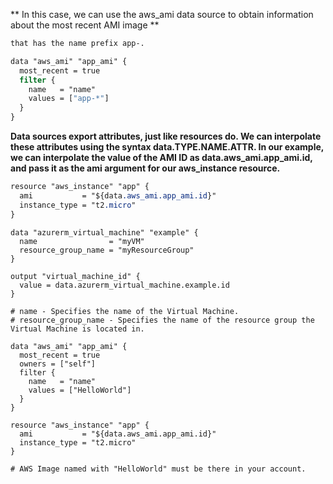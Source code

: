 ** In this case, we can use the aws_ami data source to obtain information about the most recent AMI image **

```css
that has the name prefix app-.

data "aws_ami" "app_ami" {
  most_recent = true
  filter {
    name   = "name"
    values = ["app-*"]
  }
}
```
**Data sources export attributes, just like resources do. We can interpolate these attributes using the syntax data.TYPE.NAME.ATTR. In our example, we can interpolate the value of the AMI ID as  data.aws_ami.app_ami.id, and pass it as the ami argument for our aws_instance resource.**

```css
resource "aws_instance" "app" {
  ami           = "${data.aws_ami.app_ami.id}"
  instance_type = "t2.micro"
}
```

```
data "azurerm_virtual_machine" "example" {
  name                = "myVM"
  resource_group_name = "myResourceGroup"
}

output "virtual_machine_id" {
  value = data.azurerm_virtual_machine.example.id
}

# name - Specifies the name of the Virtual Machine.
# resource_group_name - Specifies the name of the resource group the Virtual Machine is located in.
```

```
data "aws_ami" "app_ami" {
  most_recent = true
  owners = ["self"]
  filter {
    name   = "name"
    values = ["HelloWorld"]
  }
}

resource "aws_instance" "app" {
  ami           = "${data.aws_ami.app_ami.id}"
  instance_type = "t2.micro"
}

# AWS Image named with "HelloWorld" must be there in your account.
```